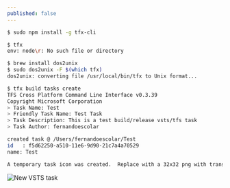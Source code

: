 ```yaml
---
published: false
---
```


```bash
$ sudo npm install -g tfx-cli
```

```bash
$ tfx
env: node\r: No such file or directory
```

```bash
$ brew install dos2unix
$ sudo dos2unix -F $(which tfx)
dos2unix: converting file /usr/local/bin/tfx to Unix format...
```

```bash
$ tfx build tasks create
TFS Cross Platform Command Line Interface v0.3.39
Copyright Microsoft Corporation
> Task Name: Test
> Friendly Task Name: Test Task
> Task Description: This is a test build/release vsts/tfs task
> Task Author: fernandoescolar

created task @ /Users/fernandoescolar/Test
id   : f5d62250-a510-11e6-9d90-21c7a4a70529
name: Test

A temporary task icon was created.  Replace with a 32x32 png with transparencies
```

![New VSTS task]({{site.baseurl}}/public/uploads/2016/11/vsts-tasks-folder.png)
